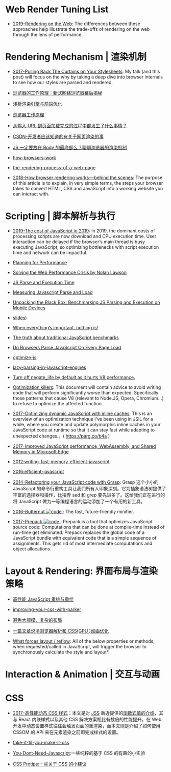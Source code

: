 # Web Render Tuning List

- [2019-Rendering on the Web](https://developers.google.com/web/updates/2019/02/rendering-on-the-web): The differences between these approaches help illustrate the trade-offs of rendering on the web through the lens of performance.

# Rendering Mechanism | 渲染机制

- [2017-Pulling Back The Curtains on Your Stylesheets](https://medium.freecodecamp.org/its-not-dark-magic-pulling-back-the-curtains-from-your-stylesheets-c8d677fa21b2): My talk (and this post) will focus on the why by taking a deep dive into browser internals to see how our styles are parsed and rendered.

- [浏览器的工作原理：新式网络浏览器幕后揭秘](https://www.html5rocks.com/zh/tutorials/internals/howbrowserswork/)

- [浅析渲染引擎与前端优化](http://jdc.jd.com/archives/2806)

- [浏览器工作原理](https://segmentfault.com/a/1190000004934730)

- [从输入 URL 到页面加载完成的过程中都发生了什么事情？](http://fex.baidu.com/blog/2014/05/what-happen/)

- [CSDN-开发者应该知道的有关于网页渲染的事](http://www.csdn.net/article/2015-06-12/2824946)

- [JS 一定要放在 Body 的最底部么？聊聊浏览器的渲染机制](http://delai.me/code/js-and-performance/)

- [how-browsers-work](http://taligarsiel.com/Projects/howbrowserswork1.htm)

- [the-rendering-process-of-a-web-page](https://medium.com/@gneutzling/the-rendering-process-of-a-web-page-78e05a6749dc#.zdp2moezo)

- [2018-How browser rendering works — behind the scenes](https://parg.co/d3A): The purpose of this article is to explain, in very simple terms, the steps your browser takes to convert HTML, CSS and JavaScript into a working website you can interact with.

# Scripting | 脚本解析与执行

- [2019-The cost of JavaScript in 2019](https://v8.dev/blog/cost-of-javascript-2019#json): In 2019, the dominant costs of processing scripts are now download and CPU execution time. User interaction can be delayed if the browser’s main thread is busy executing JavaScript, so optimizing bottlenecks with script execution time and network can be impactful.

- [Planning for Performance](https://www.youtube.com/watch?v=RWLzUnESylc)

- [Solving the Web Performance Crisis by Nolan Lawson](https://twitter.com/MSEdgeDev/status/819985530775404544)

- [JS Parse and Execution Time](https://timkadlec.com/2014/09/js-parse-and-execution-time/)

- [Measuring Javascript Parse and Load](http://carlos.bueno.org/2010/02/measuring-javascript-parse-and-load.html)

- [Unpacking the Black Box: Benchmarking JS Parsing and Execution on Mobile Devices](https://www.safaribooksonline.com/library/view/velocity-conference-new/9781491900406/part78.html)

- [slides](https://speakerdeck.com/desp/unpacking-the-black-box-benchmarking-js-parsing-and-execution-on-mobile-devices))

- [When everything’s important, nothing is!](https://aerotwist.com/blog/when-everything-is-important-nothing-is/)

- [The truth about traditional JavaScript benchmarks](http://benediktmeurer.de/2016/12/16/the-truth-about-traditional-javascript-benchmarks/)

- [Do Browsers Parse JavaScript On Every Page Load](http://stackoverflow.com/questions/1096907/do-browsers-parse-javascript-on-every-page-load/)

- [optimize-js](https://github.com/nolanlawson/optimize-js)

- [lazy-parsing-in-javascript-engines](https://ariya.io/2012/07/lazy-parsing-in-javascript-engines)

- [Turn off negate_iife by default as it hurts V8 performance.](https://github.com/mishoo/UglifyJS2/issues/886)

- [Optimization killers](https://github.com/petkaantonov/bluebird/wiki/Optimization-killers): This document will contain advice to avoid writing code that will perform significantly worse than expected. Specifically those patterns that cause V8 (relevant to Node.JS, Opera, Chromium...) to refuse to optimize the affected function.

- [2017-Optimizing dynamic JavaScript with inline caches](https://parg.co/b4a): This is an overview of an optimization technique I've been using in JSIL for a while, where you create and update polymorphic inline caches in your JavaScript code at runtime so that it can stay fast while adapting to unexpected changes.。( https://parg.co/b4a )

- [2017-Improved JavaScript performance, WebAssembly, and Shared Memory in Microsoft Edge](https://parg.co/bfk)

- [2012:writing-fast-memory-efficient-javascript](https://www.smashingmagazine.com/2012/11/writing-fast-memory-efficient-javascript/)

- [2016:efficient-javascript](https://medium.com/@xilefmai/efficient-javascript-14a11651d563#.i6494k3bl)

- [2014-Refactoring your JavaScript code with Grasp](http://www.graspjs.com/blog/2014/01/07/refactoring-javascript-with-grasp): Grasp 这个小小的 JavaScript 的命令行重构工具让我们所有人印象深刻。它为抽象语法树提供了丰富的选择器和操作，比摆弄 sed 和 grep 要先进多了。这给我们正在进行的将 JavaScript 做为一等编程语言的运动添加了一个有用的新工具。

- [2016-Butternut ![code](https://ng-tech.icu/assets/code.svg) ](https://github.com/Rich-Harris/butternut): The fast, future-friendly minifier.

- [2017-Prepack ![code](https://ng-tech.icu/assets/code.svg) ](https://prepack.io/): Prepack is a tool that optimizes JavaScript source code: Computations that can be done at compile-time instead of run-time get eliminated. Prepack replaces the global code of a JavaScript bundle with equivalent code that is a simple sequence of assignments. This gets rid of most intermediate computations and object allocations.

# Layout & Rendering: 界面布局与渲染策略

- [高性能 JavaScript 重排与重绘](http://www.cnblogs.com/zichi/p/4720000.html)

- [improving-your-css-with-parker](http://csswizardry.com/2016/06/improving-your-css-with-parker/)

- [避免大规模、复杂的布局](https://developers.google.com/web/fundamentals/performance/rendering/?hl=zh-cn)

- [一篇文章说清浏览器解析和 CSS(GPU )动画优化](https://segmentfault.com/a/1190000008015671)

- [What forces layout / reflow](https://gist.github.com/paulirish/5d52fb081b3570c81e3a): All of the below properties or methods, when requested/called in JavaScript, will trigger the browser to synchronously calculate the style and layout\*.

# Interaction & Animation | 交互与动画

# CSS

- [2017-高性能动态 CSS 样式](https://parg.co/btW)：本文是对 [JSS](http://cssinjs.org/) 新近提供的[函数式值的介绍](http://cssinjs.org/json-api?v=v7.1.1#function-values)，其与 React 内联样式以及其他 CSS 解决方案相比有数倍的性能提升。在 Web 开发中动态设置样式往往会触发页面的重渲染，而本文则是介绍了如何使用 CSSOM 的 API 来在元素渲染之前即完成样式的设置。

- [fake-it-til-you-make-it-css](https://kyusuf.com/post/fake-it-til-you-make-it-css)

- [You-Dont-Need-Javascript](https://github.com/NamPNQ/You-Dont-Need-Javascript):一些纯粹的基于 CSS 的有趣的小实验

- [CSS Protips:一些关于 CSS 的小建议](https://github.com/AllThingsSmitty/css-protips)
